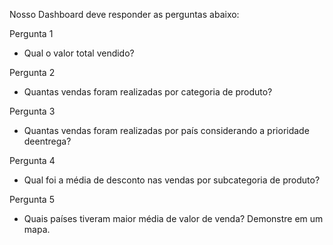 Nosso Dashboard deve responder as perguntas abaixo:

Pergunta 1
- Qual o valor total vendido?

Pergunta 2
- Quantas vendas foram realizadas por categoria de produto?

Pergunta 3
- Quantas vendas foram realizadas por país considerando a prioridade deentrega?

Pergunta 4
- Qual foi a média de desconto nas vendas por subcategoria de produto?

Pergunta 5
- Quais países tiveram maior média de valor de venda? Demonstre em um mapa.